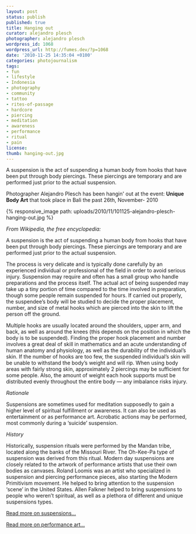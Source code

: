 ```yaml
---
layout: post
status: publish
published: true
title: Hanging out
curator: alejandro plesch
photographer: alejandro plesch
wordpress_id: 1068
wordpress_url: http://fumes.dev/?p=1068
date: '2010-11-25 14:35:04 +0100'
categories: photojournalism
tags:
- fun
- lifestyle
- Indonesia
- photography
- community
- tattoo
- rites-of-passage
- hardcore
- piercing
- meditation
- awareness
- performance
- ritual
- pain
license:
thumb: hanging-out.jpg
---
```

A suspension is the act of suspending a human body from hooks that have been put through body piercings. These piercings are temporary and are performed just prior to the actual suspension. 
 
Photographer Alejandro Plesch has been hangin' out at the event: **Unique Body Art** that took place in Bali the past 26th, November- 2010 


{% responsive_image path: uploads/2010/11/101125-alejandro-plesch-hanging-out.jpg %}

_From Wikipedia, the free encyclopedia:_

A suspension is the act of suspending a human body from hooks that have been put through body piercings. These piercings are temporary and are performed just prior to the actual suspension. 

The process is very delicate and is typically done carefully by an experienced individual or professional of the field in order to avoid serious injury. Suspension may require and often has a small group who handle preparations and the process itself. The actual act of being suspended may take up a tiny portion of time compared to the time involved in preparation, though some people remain suspended for hours. If carried out properly, the suspendee&rsquo;s body will be studied to decide the proper placement, number, and size of metal hooks which are pierced into the skin to lift the person off the ground. 

Multiple hooks are usually located around the shoulders, upper arm, and back, as well as around the knees (this depends on the position in which the body is to be suspended). Finding the proper hook placement and number involves a great deal of skill in mathematics and an acute understanding of human anatomy and physiology, as well as the durability of the individual&rsquo;s skin. If the number of hooks are too few, the suspended individual&rsquo;s skin will be unable to withstand the body&rsquo;s weight and will rip. When using body areas with fairly strong skin, approximately 2 piercings may be sufficient for some people. Also, the amount of weight each hook supports must be distributed evenly throughout the entire body &mdash; any imbalance risks injury. 

_Rationale_

Suspensions are sometimes used for meditation supposedly to gain a higher level of spiritual fulfillment or awareness. It can also be used as entertainment or as performance art. Acrobatic actions may be performed, most commonly during a &lsquo;suicide&rsquo; suspension. 

_History_ 

Historically, suspension rituals were performed by the Mandan tribe, located along the banks of the Missouri River. The Oh-Kee-Pa type of suspension was derived from this ritual. Modern day suspensions are closely related to the artwork of performance artists that use their own bodies as canvases. Roland Loomis was an artist who specialized in suspension and piercing performance pieces, also starting the Modern Primitivism movement. He helped to bring attention to the suspension &lsquo;scene&rsquo; in the United States. Allen Falkner helped to bring suspensions to people who weren&rsquo;t spiritual, as well as a plethora of different and unique suspensions types. 

<a href="http://en.wikipedia.org/wiki/Suspension_(body_modification)" target="_blank">Read more on suspensions...</a> 

<a href="http://en.wikipedia.org/wiki/Performance_art" target="_blank">Read more on performance art...</a> 
